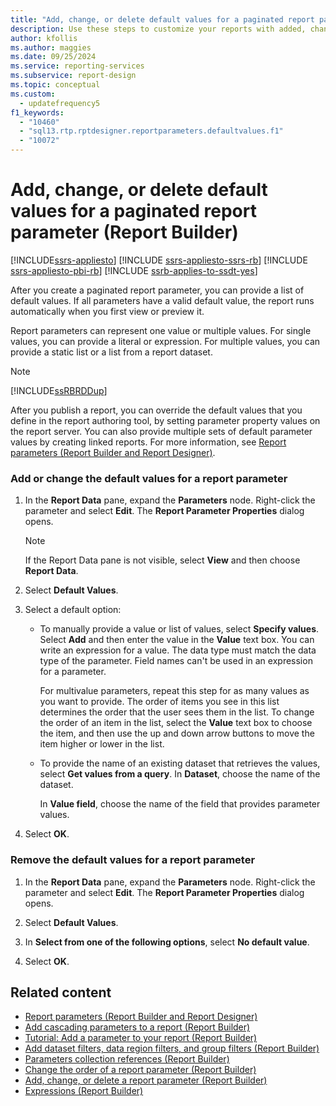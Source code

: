 ```yaml
---
title: "Add, change, or delete default values for a paginated report parameter"
description: Use these steps to customize your reports with added, changed, or deleted  default values for paginated report parameters.
author: kfollis
ms.author: maggies
ms.date: 09/25/2024
ms.service: reporting-services
ms.subservice: report-design
ms.topic: conceptual
ms.custom:
  - updatefrequency5
f1_keywords:
  - "10460"
  - "sql13.rtp.rptdesigner.reportparameters.defaultvalues.f1"
  - "10072"
---
```


# Add, change, or delete default values for a paginated report parameter (Report Builder)

[!INCLUDE[ssrs-appliesto](../../includes/ssrs-appliesto.md)] [!INCLUDE [ssrs-appliesto-ssrs-rb](../../includes/ssrs-appliesto-ssrs-rb.md)] [!INCLUDE [ssrs-appliesto-pbi-rb](../../includes/ssrs-appliesto-pbi-rb.md)] [!INCLUDE [ssrb-applies-to-ssdt-yes](../../includes/ssrb-applies-to-ssdt-yes.md)]

  After you create a paginated report parameter, you can provide a list of default values. If all parameters have a valid default value, the report runs automatically when you first view or preview it.  
  
 Report parameters can represent one value or multiple values. For single values, you can provide a literal or expression. For multiple values, you can provide a static list or a list from a report dataset.  
  
> [!NOTE]  
>  [!INCLUDE[ssRBRDDup](../../includes/ssrbrddup-md.md)]  
  
 After you publish a report, you can override the default values that you define in the report authoring tool, by setting parameter property values on the report server. You can also provide multiple sets of default parameter values by creating linked reports. For more information, see [Report parameters &#40;Report Builder and Report Designer&#41;](../../reporting-services/report-design/report-parameters-report-builder-and-report-designer.md).  
  
### Add or change the default values for a report parameter  
  
1.  In the **Report Data** pane, expand the **Parameters** node. Right-click the parameter and select **Edit**. The **Report Parameter Properties** dialog opens.  
  
    > [!NOTE]  
    >  If the Report Data pane is not visible, select **View** and then choose **Report Data**.  
  
1.  Select **Default Values**.  
  
1.  Select a default option:  
  
    -   To manually provide a value or list of values, select **Specify values**. Select **Add** and then enter the value in the **Value** text box. You can write an expression for a value. The data type must match the data type of the parameter. Field names can't be used in an expression for a parameter.  
  
         For multivalue parameters, repeat this step for as many values as you want to provide. The order of items you see in this list determines the order that the user sees them in the list. To change the order of an item in the list, select the **Value** text box to choose the item, and then use the up and down arrow buttons to move the item higher or lower in the list.  
  
    -   To provide the name of an existing dataset that retrieves the values, select **Get values from a query**. In **Dataset**, choose the name of the dataset.  
  
         In **Value field**, choose the name of the field that provides parameter values.  
  
1.  Select **OK**.
  
### Remove the default values for a report parameter  
  
1.  In the **Report Data** pane, expand the **Parameters** node. Right-click the parameter and select **Edit**. The **Report Parameter Properties** dialog opens.  
  
1.  Select **Default Values**.  
  
1.  In **Select from one of the following options**, select **No default value**.  
  
1.  Select **OK**.
  
## Related content

- [Report parameters &#40;Report Builder and Report Designer&#41;](../../reporting-services/report-design/report-parameters-report-builder-and-report-designer.md)
- [Add cascading parameters to a report &#40;Report Builder&#41;](../../reporting-services/report-design/add-cascading-parameters-to-a-report-report-builder-and-ssrs.md)
- [Tutorial: Add a parameter to your report &#40;Report Builder&#41;](../../reporting-services/tutorial-add-a-parameter-to-your-report-report-builder.md)
- [Add dataset filters, data region filters, and group filters &#40;Report Builder&#41;](../../reporting-services/report-design/add-dataset-filters-data-region-filters-and-group-filters.md)
- [Parameters collection references &#40;Report Builder&#41;](../../reporting-services/report-design/built-in-collections-parameters-collection-references-report-builder.md)
- [Change the order of a report parameter &#40;Report Builder&#41;](../../reporting-services/report-design/change-the-order-of-a-report-parameter-report-builder-and-ssrs.md)
- [Add, change, or delete a report parameter &#40;Report Builder&#41;](../../reporting-services/report-design/add-change-or-delete-a-report-parameter-report-builder-and-ssrs.md)
- [Expressions &#40;Report Builder&#41;](../../reporting-services/report-design/expressions-report-builder-and-ssrs.md)
